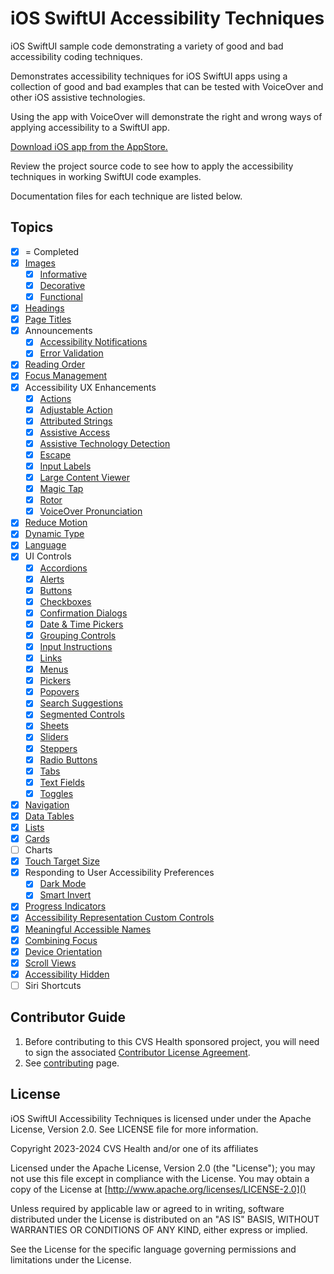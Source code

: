 # iOS SwiftUI Accessibility Techniques
iOS SwiftUI sample code demonstrating a variety of good and bad accessibility coding techniques.

Demonstrates accessibility techniques for iOS SwiftUI apps using a collection of good and bad examples that can be tested with VoiceOver and other iOS assistive technologies.

Using the app with VoiceOver will demonstrate the right and wrong ways of applying accessibility to a SwiftUI app. 

[Download iOS app from the AppStore.](https://apps.apple.com/us/app/swiftui-accessibility-techs/id6474141089)

Review the project source code to see how to apply the accessibility techniques in working SwiftUI code examples.

Documentation files for each technique are listed below.

## Topics
- [x] = Completed
- [x] [Images](iOSswiftUIa11yTechniques/Documentation/Images.md)
    - [x] [Informative](iOSswiftUIa11yTechniques/Documentation/InformativeImages.md)
    - [x] [Decorative](iOSswiftUIa11yTechniques/Documentation/DecorativeImages.md)
    - [x] [Functional](iOSswiftUIa11yTechniques/Documentation/FunctionalImages.md)
- [x] [Headings](iOSswiftUIa11yTechniques/Documentation/Headings.md)
- [x] [Page Titles](iOSswiftUIa11yTechniques/Documentation/PageTitles.md)
- [x] Announcements
    - [x] [Accessibility Notifications](iOSswiftUIa11yTechniques/Documentation/AccessibilityNotifications.md)
    - [x] [Error Validation](iOSswiftUIa11yTechniques/Documentation/ErrorValidation.md)
- [x] [Reading Order](iOSswiftUIa11yTechniques/Documentation/ReadingOrder.md)
- [x] [Focus Management](iOSswiftUIa11yTechniques/Documentation/FocusManagement.md)
- [x] Accessibility UX Enhancements
    - [x] [Actions](iOSswiftUIa11yTechniques/Documentation/Actions.md)
    - [x] [Adjustable Action](iOSswiftUIa11yTechniques/Documentation/AdjustableAction.md)
    - [x] [Attributed Strings](iOSswiftUIa11yTechniques/Documentation/AttributedStrings.md)
    - [x] [Assistive Access](iOSswiftUIa11yTechniques/Documentation/AssistiveAccess.md)
    - [x] [Assistive Technology Detection](iOSswiftUIa11yTechniques/Documentation/AssistiveTechnologyDetection.md)
    - [x] [Escape](iOSswiftUIa11yTechniques/Documentation/Escape.md)
    - [x] [Input Labels](iOSswiftUIa11yTechniques/Documentation/InputLabels.md)
    - [x] [Large Content Viewer](iOSswiftUIa11yTechniques/Documentation/LargeContentViewer.md)
    - [x] [Magic Tap](iOSswiftUIa11yTechniques/Documentation/MagicTap.md)
    - [x] [Rotor](iOSswiftUIa11yTechniques/Documentation/Rotor.md)
    - [x] [VoiceOver Pronunciation](iOSswiftUIa11yTechniques/Documentation/VoiceOverPronunciation.md)
- [x] [Reduce Motion](iOSswiftUIa11yTechniques/Documentation/ReduceMotion.md)
- [x] [Dynamic Type](iOSswiftUIa11yTechniques/Documentation/DynamicType.md)
- [x] [Language](iOSswiftUIa11yTechniques/Documentation/Language.md)
- [x] UI Controls
    - [x] [Accordions](iOSswiftUIa11yTechniques/Documentation/Accordions.md)
    - [x] [Alerts](iOSswiftUIa11yTechniques/Documentation/Alerts.md)
    - [x] [Buttons](iOSswiftUIa11yTechniques/Documentation/Buttons.md)
    - [x] [Checkboxes](iOSswiftUIa11yTechniques/Documentation/Checkboxes.md)
    - [x] [Confirmation Dialogs](iOSswiftUIa11yTechniques/Documentation/ConfirmationDialogs.md)
    - [x] [Date & Time Pickers](iOSswiftUIa11yTechniques/Documentation/DateTimePickers.md)
    - [x] [Grouping Controls](iOSswiftUIa11yTechniques/Documentation/GroupingControls.md)
    - [x] [Input Instructions](iOSswiftUIa11yTechniques/Documentation/InputInstructions.md)
    - [x] [Links](iOSswiftUIa11yTechniques/Documentation/Links.md)
    - [x] [Menus](iOSswiftUIa11yTechniques/Documentation/Menus.md)
    - [x] [Pickers](iOSswiftUIa11yTechniques/Documentation/Pickers.md)
    - [x] [Popovers](iOSswiftUIa11yTechniques/Documentation/Popovers.md)
    - [x] [Search Suggestions](iOSswiftUIa11yTechniques/Documentation/SearchSuggestions.md)
    - [x] [Segmented Controls](iOSswiftUIa11yTechniques/Documentation/SegmentedControls.md)
    - [x] [Sheets](iOSswiftUIa11yTechniques/Documentation/Sheets.md)
    - [x] [Sliders](iOSswiftUIa11yTechniques/Documentation/Sliders.md)
    - [x] [Steppers](iOSswiftUIa11yTechniques/Documentation/Steppers.md)
    - [x] [Radio Buttons](iOSswiftUIa11yTechniques/Documentation/RadioButtons.md)
    - [x] [Tabs](iOSswiftUIa11yTechniques/Documentation/Tabs.md)
    - [x] [Text Fields](iOSswiftUIa11yTechniques/Documentation/TextFields.md)
    - [x] [Toggles](iOSswiftUIa11yTechniques/Documentation/Toggles.md)
- [x] [Navigation](iOSswiftUIa11yTechniques/Documentation/Navigation.md)
- [x] [Data Tables](iOSswiftUIa11yTechniques/Documentation/DataTables.md)
- [x] [Lists](iOSswiftUIa11yTechniques/Documentation/Lists.md)
- [x] [Cards](iOSswiftUIa11yTechniques/Documentation/Cards.md)
- [ ] Charts
- [x] [Touch Target Size](iOSswiftUIa11yTechniques/Documentation/TouchTargetSize.md)
- [x] Responding to User Accessibility Preferences
    - [x] [Dark Mode](iOSswiftUIa11yTechniques/Documentation/DarkMode.md)
    - [x] [Smart Invert](iOSswiftUIa11yTechniques/Documentation/SmartInvert.md)
- [x] [Progress Indicators](iOSswiftUIa11yTechniques/Documentation/ProgressIndicators.md)
- [x] [Accessibility Representation Custom Controls](iOSswiftUIa11yTechniques/Documentation/AccessibilityRepresentation.md)
- [x] [Meaningful Accessible Names](iOSswiftUIa11yTechniques/Documentation/MeaningfulAccessibleNames.md)
- [x] [Combining Focus](iOSswiftUIa11yTechniques/Documentation/CombiningFocus.md)
- [x] [Device Orientation](iOSswiftUIa11yTechniques/Documentation/DeviceOrientation.md)
- [x] [Scroll Views](iOSswiftUIa11yTechniques/Documentation/ScrollViews.md)
- [x] [Accessibility Hidden](iOSswiftUIa11yTechniques/Documentation/AccessibilityHidden.md)
- [ ] Siri Shortcuts

## Contributor Guide

1. Before contributing to this CVS Health sponsored project, you will need to sign the associated [Contributor License Agreement](https://forms.office.com/r/tvFjdsisT2).
2. See [contributing](CONTRIBUTING.md) page.

## License
iOS SwiftUI Accessibility Techniques is licensed under under the Apache License, Version 2.0.  See LICENSE file for more information.

Copyright 2023-2024 CVS Health and/or one of its affiliates

Licensed under the Apache License, Version 2.0 (the "License");
you may not use this file except in compliance with the License.
You may obtain a copy of the License at
[http://www.apache.org/licenses/LICENSE-2.0]()

Unless required by applicable law or agreed to in writing, software
distributed under the License is distributed on an "AS IS" BASIS,
WITHOUT WARRANTIES OR CONDITIONS OF ANY KIND, either express or implied.

See the License for the specific language governing permissions and
limitations under the License.
